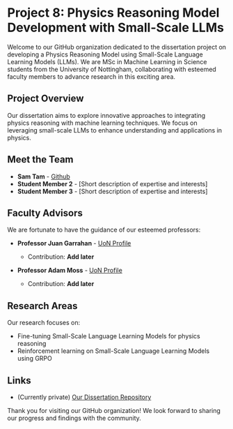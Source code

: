 # Project 8: Physics Reasoning Model Development with Small-Scale LLMs

Welcome to our GitHub organization dedicated to the dissertation project on developing a Physics Reasoning Model using Small-Scale Language Learning Models (LLMs). We are MSc in Machine Learning in Science students from the University of Nottingham, collaborating with esteemed faculty members to advance research in this exciting area.

## Project Overview
Our dissertation aims to explore innovative approaches to integrating physics reasoning with machine learning techniques. We focus on leveraging small-scale LLMs to enhance understanding and applications in physics.

## Meet the Team
- **Sam Tam** - [Github](https://github.com/psamtam)
- **Student Member 2** - [Short description of expertise and interests]
- **Student Member 3** - [Short description of expertise and interests]

## Faculty Advisors
We are fortunate to have the guidance of our esteemed professors:
- **Professor Juan Garrahan** - [UoN Profile](https://www.nottingham.ac.uk/physics/people/juan.garrahan)  
  - Contribution: **Add later**

- **Professor Adam Moss** - [UoN Profile](https://www.nottingham.ac.uk/physics/people/adam.moss)  
  - Contribution: **Add later**

## Research Areas
Our research focuses on:
- Fine-tuning Small-Scale Language Learning Models for physics reasoning
- Reinforcement learning on Small-Scale Language Learning Models using GRPO

## Links
- (Currently private) [Our Dissertation Repository](https://github.com/UoN-MLiS2425-Project8/PhysicsReasoningSSLLM)

Thank you for visiting our GitHub organization! We look forward to sharing our progress and findings with the community.
